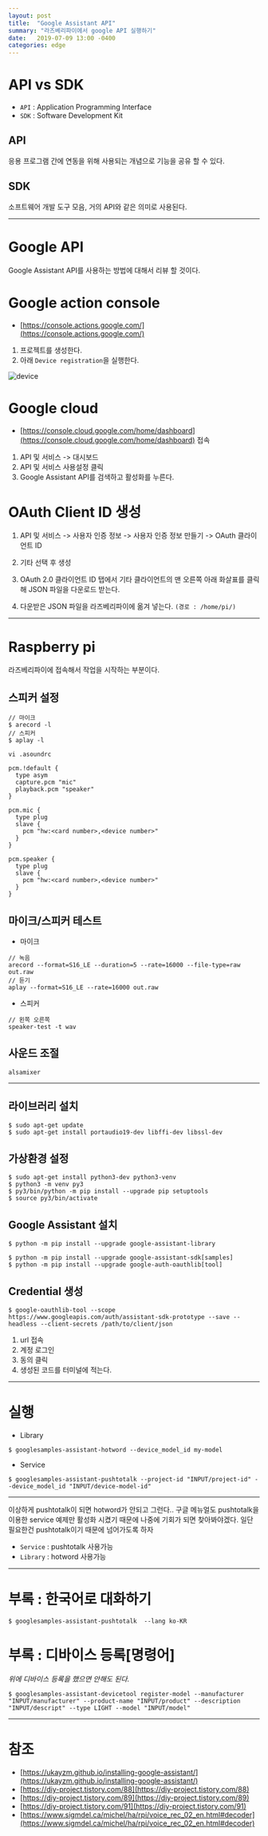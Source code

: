 ```yaml
---
layout: post
title:  "Google Assistant API"
summary: "라즈베리파이에서 google API 실행하기"
date:   2019-07-09 13:00 -0400
categories: edge
---
```


# API vs SDK
- `API` : Application Programming Interface
- `SDK` : Software Development Kit

## API
응용 프로그램 간에 연동을 위해 사용되는 개념으로 기능을 공유 할 수 있다.

## SDK
소프트웨어 개발 도구 모음, 거의 API와 같은 의미로 사용된다.

---

# Google API

Google Assistant API를 사용하는 방법에 대해서 리뷰 할 것이다.

# Google action console
- [https://console.actions.google.com/](https://console.actions.google.com/)

1. 프로젝트를 생성한다.
2. 아래 `Device registration`을 실행한다.



![device](/assets/img/post_img/google/device.PNG)



# Google cloud
- [https://console.cloud.google.com/home/dashboard](https://console.cloud.google.com/home/dashboard) 접속

1. API 및 서비스 -> 대시보드
2. API 및 서비스 사용설정 클릭
3. Google Assistant API를 검색하고 활성화를 누른다.

# OAuth Client ID 생성
1. API 및 서비스 -> 사용자 인증 정보 -> 사용자 인증 정보 만들기 -> OAuth 클라이언트 ID

2. 기타 선택 후 생성

3. OAuth 2.0 클라이언트 ID 탭에서 기타 클라이언트의 맨 오른쪽 아래 화살표를 클릭해 JSON 파일을 다운로드 받는다.

4. 다운받은 JSON 파일을 라즈베리파이에 옮겨 넣는다. `(경로 : /home/pi/)`

---

# Raspberry pi

라즈베리파이에 접속해서 작업을 시작하는 부분이다.

## 스피커 설정

```
// 마이크
$ arecord -l
// 스피커
$ aplay -l
```

```
vi .asoundrc
```

```vim
pcm.!default {
  type asym
  capture.pcm "mic"
  playback.pcm "speaker"
}

pcm.mic {
  type plug
  slave {
    pcm "hw:<card number>,<device number>"
  }
}

pcm.speaker {
  type plug
  slave {
    pcm "hw:<card number>,<device number>"
  }
}
```

## 마이크/스피커 테스트

- 마이크

```
// 녹음
arecord --format=S16_LE --duration=5 --rate=16000 --file-type=raw out.raw
// 듣기
aplay --format=S16_LE --rate=16000 out.raw
```

- 스피커

```
// 왼쪽 오른쪽
speaker-test -t wav
```

## 사운드 조절

```
alsamixer
```

---

## 라이브러리 설치

```
$ sudo apt-get update
$ sudo apt-get install portaudio19-dev libffi-dev libssl-dev
```


## 가상환경 설정

```
$ sudo apt-get install python3-dev python3-venv
$ python3 -m venv py3
$ py3/bin/python -m pip install --upgrade pip setuptools
$ source py3/bin/activate
```

## Google Assistant 설치

```
$ python -m pip install --upgrade google-assistant-library
```

```
$ python -m pip install --upgrade google-assistant-sdk[samples]
$ python -m pip install --upgrade google-auth-oauthlib[tool]
```

## Credential 생성

```
$ google-oauthlib-tool --scope https://www.googleapis.com/auth/assistant-sdk-prototype --save --headless --client-secrets /path/to/client/json
```

1. url 접속
2. 계정 로그인
3. 동의 클릭
4. 생성된 코드를 터미널에 적는다.

---

# 실행

- Library

```
$ googlesamples-assistant-hotword --device_model_id my-model
```

- Service

```
$ googlesamples-assistant-pushtotalk --project-id "INPUT/project-id" --device_model_id "INPUT/device-model-id"
```

---

이상하게 pushtotalk이 되면 hotword가 안되고 그런다.. 구글 메뉴얼도 pushtotalk을 이용한 service 예제만 활성화 시켰기 때문에 나중에 기회가 되면 찾아봐야겠다. 일단 필요한건 pushtotalk이기 때문에 넘어가도록 하자

- `Service` : pushtotalk 사용가능
- `Library` : hotword 사용가능

---

# 부록 : 한국어로 대화하기

```
$ googlesamples-assistant-pushtotalk  --lang ko-KR
```

# 부록 : 디바이스 등록[명령어]

*위에 디바이스 등록을 했으면 안해도 된다.*

```
$ googlesamples-assistant-devicetool register-model --manufacturer "INPUT/manufacturer" --product-name "INPUT/product" --description "INPUT/descript" --type LIGHT --model "INPUT/model"
```

---

# 참조
- [https://ukayzm.github.io/installing-google-assistant/](https://ukayzm.github.io/installing-google-assistant/)
- [https://diy-project.tistory.com/88](https://diy-project.tistory.com/88)
- [https://diy-project.tistory.com/89](https://diy-project.tistory.com/89)
- [https://diy-project.tistory.com/91](https://diy-project.tistory.com/91)
- [https://www.sigmdel.ca/michel/ha/rpi/voice_rec_02_en.html#decoder](https://www.sigmdel.ca/michel/ha/rpi/voice_rec_02_en.html#decoder)
